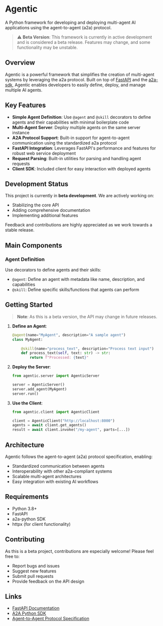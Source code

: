 # Agentic

A Python framework for developing and deploying multi-agent AI applications using the agent-to-agent (a2a) protocol.

> ⚠️ **Beta Version**: This framework is currently in active development and is considered a beta release. Features may change, and some functionality may be unstable.

## Overview

Agentic is a powerful framework that simplifies the creation of multi-agent systems by leveraging the a2a protocol. Built on top of [FastAPI](https://fastapi.tiangolo.com/) and the [a2a-sdk](https://github.com/google-a2a/a2a-python), Agentic enables developers to easily define, deploy, and manage multiple AI agents.

## Key Features

- **Simple Agent Definition**: Use `@agent` and `@skill` decorators to define agents and their capabilities with minimal boilerplate code
- **Multi-Agent Server**: Deploy multiple agents on the same server instance
- **A2A Protocol Support**: Built-in support for agent-to-agent communication using the standardized a2a protocol
- **FastAPI Integration**: Leverages FastAPI's performance and features for robust web service deployment
- **Request Parsing**: Built-in utilities for parsing and handling agent requests
- **Client SDK**: Included client for easy interaction with deployed agents

## Development Status

This project is currently in **beta development**. We are actively working on:
- Stabilizing the core API
- Adding comprehensive documentation
- Implementing additional features

Feedback and contributions are highly appreciated as we work towards a stable release.

## Main Components

### Agent Definition
Use decorators to define agents and their skills:
- `@agent`: Define an agent with metadata like name, description, and capabilities
- `@skill`: Define specific skills/functions that agents can perform

## Getting Started

> **Note**: As this is a beta version, the API may change in future releases.

1. **Define an Agent**:
   ```python
   @agent(name="MyAgent", description="A sample agent")
   class MyAgent:
       
       @skill(name="process_text", description="Process text input")
       def process_text(self, text: str) -> str:
           return f"Processed: {text}"
   ```

2. **Deploy the Server**:
   ```python
   from agentic.server import AgenticServer
   
   server = AgenticServer()
   server.add_agent(MyAgent)
   server.run()
   ```

3. **Use the Client**:
   ```python
   from agentic.client import AgenticClient
   
   client = AgenticClient("http://localhost:8000")
   agents = await client.get_agents()
   result = await client.invoke("/my-agent", parts=[...])
   ```

## Architecture

Agentic follows the agent-to-agent (a2a) protocol specification, enabling:
- Standardized communication between agents
- Interoperability with other a2a-compliant systems
- Scalable multi-agent architectures
- Easy integration with existing AI workflows

## Requirements

- Python 3.8+
- FastAPI
- a2a-python SDK
- httpx (for client functionality)

## Contributing

As this is a beta project, contributions are especially welcome! Please feel free to:
- Report bugs and issues
- Suggest new features
- Submit pull requests
- Provide feedback on the API design

## Links

- [FastAPI Documentation](https://fastapi.tiangolo.com/)
- [A2A Python SDK](https://github.com/google-a2a/a2a-python)
- [Agent-to-Agent Protocol Specification](https://github.com/google-a2a)
